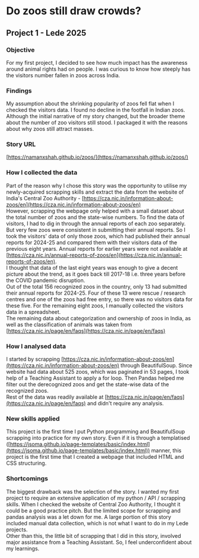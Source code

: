# Do zoos still draw crowds?

## Project 1 - Lede 2025

### Objective
For my first project, I decided to see how much impact has the awareness around animal rights had on people. I was curious to know how steeply has the visitors number fallen in zoos across India.

### Findings
My assumption about the shrinking popularity of zoos fell flat when I checked the visitors data. I found no decline in the footfall in Indian zoos. Although the initial narrative of my story changed, but the broader theme about the number of zoo visitors still stood. I packaged it with the reasons about why zoos still attract masses.

### Story URL
[https://namanxshah.github.io/zoos/](https://namanxshah.github.io/zoos/)

### How I collected the data
Part of the reason why I chose this story was the opportunity to utilise my newly-acquired scrapping skills and extract the data from the website of India's Central Zoo Authority - [https://cza.nic.in/information-about-zoos/en](https://cza.nic.in/information-about-zoos/en)  
However, scrapping the webpage only helped with a small dataset about the total number of zoos and the state-wise numbers. To find the data of visitors, I had to dig in through the annual reports of each zoo separately. But very few zoos were consistent in submitting their annual reports. So I took the visitors' data of only those zoos, which had published their annual reports for 2024-25 and compared them with their visitors data of the previous eight years. Annual reports for earlier years were not available at [https://cza.nic.in/annual-reports-of-zoos/en](https://cza.nic.in/annual-reports-of-zoos/en).  
I thought that data of the last eight years was enough to give a decent picture about the trend, as it goes back till 2017-18 i.e. three years before the COVID pandemic disruption.  
Out of the total 156 recognized zoos in the country, only 13 had submitted their annual reports for 2024-25. Four of these 13 were rescue / research centres and one of the zoos had free entry, so there was no visitors data for these five. For the remaining eight zoos, I manually collected the visitors data in a spreadsheet.  
The remaining data about categorization and ownership of zoos in India, as well as the classification of animals was taken from [https://cza.nic.in/page/en/faqs](https://cza.nic.in/page/en/faqs)

### How I analysed data
I started by scrapping [https://cza.nic.in/information-about-zoos/en](https://cza.nic.in/information-about-zoos/en) through BeautifulSoup. Since website had data about 525 zoos, which was paginated in 53 pages, I took help of a Teaching Assistant to apply a for loop. Then Pandas helped me filter out the derecognized zoos and get the state-wise data of the recognized zoos.  
Rest of the data was readily available at [https://cza.nic.in/page/en/faqs](https://cza.nic.in/page/en/faqs) and didn't require any analysis.

### New skills applied
This project is the first time I put Python programming and BeautifulSoup scrapping into practice for my own story. Even if it is through a templatised ([https://jsoma.github.io/page-templates/basic/index.html](https://jsoma.github.io/page-templates/basic/index.html)) manner, this project is the first time that I created a webpage that included HTML and CSS structuring.

### Shortcomings
The biggest drawback was the selection of the story. I wanted my first project to require an extensive application of my python / API / scrapping skills. When I checked the website of Central Zoo Authority, I thought it could be a good practice pitch. But the limited scope for scrapping and pandas analysis was a let down for me. A large portion of this story included manual data collection, which is not what I want to do in my Lede projects.  
Other than this, the little bit of scrapping that I did in this story, involved major assistance from a Teaching Assistant. So, I feel underconfident about my learnings.
